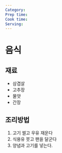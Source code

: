 ```yaml
---
Category: 
Prep time:
Cook time:
Serving:
---
```



# 음식

## 재료
* 삼겹살 
* 고추장
* 물얏
* 간장


## 조리방법
1. 고기 썰고 우유 재운다
2. 식용유 붓고 팬을 달군다
3. 양념과 고기를 넣는다.